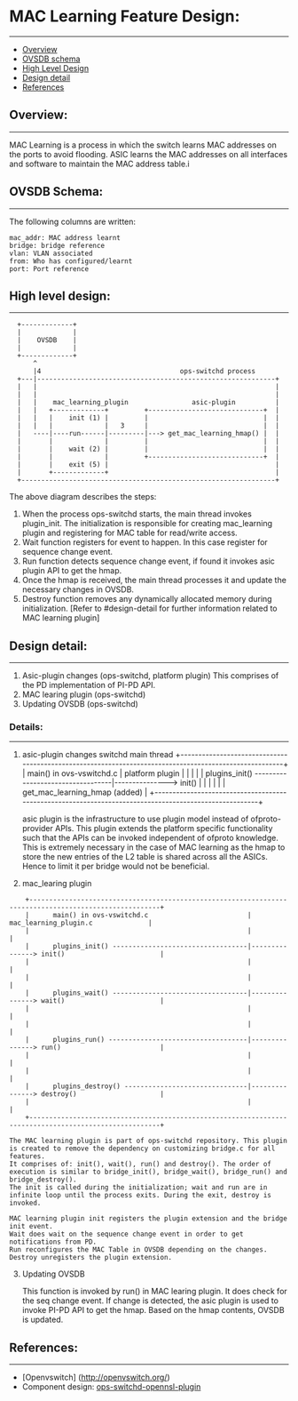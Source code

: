 # MAC Learning Feature Design:
----------------------

- [Overview](#overview)
- [OVSDB schema]($ovsdb-schema)
- [High Level Design](#high-level-design)
- [Design detail](#design-detail)
- [References](#references)


## Overview:
------------

MAC Learning is a process in which the switch learns MAC addresses on the ports to avoid flooding.
ASIC learns the MAC addresses on all interfaces and software to maintain the MAC address table.i


## OVSDB Schema:
----------------

The following columns are written:
```
mac_addr: MAC address learnt
bridge: bridge reference
vlan: VLAN associated
from: Who has configured/learnt
port: Port reference
```


## High level design:
---------------------

```
  +-------------+
  |             |
  |    OVSDB    |
  |             |
  +-------------+
      ^
      |4                                   ops-switchd process
  +---|------------------------------------------------------------+
  |   |                                                            |
  |   |                                                            |
  |   |    mac_learning_plugin                asic-plugin          |
  |   |   +-------------+         +-----------------------------+  |
  |   |   |    init (1) |         |                             |  |
  |   |   |             |   3     |                             |  |
  |   ----|----run------|---------|---> get_mac_learning_hmap() |  |
  |       |             |         |                             |  |
  |       |    wait (2) |         |                             |  |
  |       |             |         +-----------------------------+  |
  |       |    exit (5) |                                          |
  |       +-------------+                                          |
  +----------------------------------------------------------------+

```

The above diagram describes the steps:
1. When the process ops-switchd starts, the main thread invokes plugin_init. The initialization is responsible for creating mac_learning plugin and registering for MAC table for read/write access.
2. Wait function registers for event to happen. In this case register for sequence change event.
3. Run function detects sequence change event, if found it invokes asic plugin API to get the hmap.
4. Once the hmap is received, the main thread processes it and update the necessary changes in OVSDB.
5. Destroy function removes any dynamically allocated memory during initialization.
[Refer to #design-detail for further information related to MAC learning plugin]

## Design detail:
-----------------

1. Asic-plugin changes (ops-switchd, platform plugin)
   This comprises of the PD implementation of PI-PD API.
2. MAC learing plugin (ops-switchd)
3. Updating OVSDB (ops-switchd)

### Details:
------------

1. asic-plugin changes
                                                  switchd main thread
    +-------------------------------------------------------------------------------------------------------+
    |      main() in ovs-vswitchd.c                         |            platform plugin                    |
    |                                                       |                                               |
    |      plugins_init() ----------------------------------|---------------> init()                        |
    |                                                       |                                               |
    |                                                       |            get_mac_learning_hmap (added)      |
    +-------------------------------------------------------------------------------------------------------+

   asic plugin is the infrastructure to use plugin model instead of ofproto-provider APIs. This plugin extends the platform specific functionality such that the APIs can be invoked independent of ofproto knowledge. This is extremely necessary in the case of MAC learning as the hmap to store the new entries of the L2 table is shared across all the ASICs. Hence to limit it per bridge would not be beneficial.

2. mac_learing plugin

```ditaa
    +-------------------------------------------------------------------------------------------------------+
    |      main() in ovs-vswitchd.c                         |            mac_learning_plugin.c              |
    |                                                       |                                               |
    |      plugins_init() ----------------------------------|---------------> init()                        |
    |                                                       |                                               |
    |                                                       |                                               |
    |      plugins_wait() ----------------------------------|---------------> wait()                        |
    |                                                       |                                               |
    |                                                       |                                               |
    |      plugins_run() -----------------------------------|---------------> run()                         |
    |                                                       |                                               |
    |                                                       |                                               |
    |      plugins_destroy() -------------------------------|---------------> destroy()                     |
    |                                                       |                                               |
    +-------------------------------------------------------------------------------------------------------+

```

    The MAC learning plugin is part of ops-switchd repository. This plugin is created to remove the dependency on customizing bridge.c for all features.
    It comprises of: init(), wait(), run() and destroy(). The order of execution is similar to bridge_init(), bridge_wait(), bridge_run() and bridge_destroy().
    The init is called during the initialization; wait and run are in infinite loop until the process exits. During the exit, destroy is invoked.

    MAC learning plugin init registers the plugin extension and the bridge init event.
    Wait does wait on the sequence change event in order to get notifications from PD.
    Run reconfigures the MAC Table in OVSDB depending on the changes.
    Destroy unregisters the plugin extension.

3. Updating OVSDB

   This function is invoked by run() in MAC learing plugin. It does check for the seq change event. If change is detected, the asic plugin is used to invoke PI-PD API to get the hmap.
   Based on the hmap contents, OVSDB is updated.

## References:
--------------

* [Openvswitch] (http://openvswitch.org/)
* Component design: [ops-switchd-opennsl-plugin](/documents/dev/ops-switchd-opennsl-plugin/docs/mac_learning_design)
